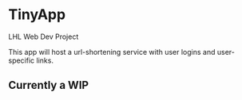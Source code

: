 # TinyApp
LHL Web Dev Project

This app will host a url-shortening service with user logins and user-specific links.

## Currently a WIP

